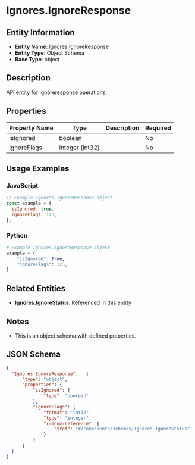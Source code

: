 # Ignores.IgnoreResponse

## Entity Information
- **Entity Name**: Ignores.IgnoreResponse
- **Entity Type**: Object Schema
- **Base Type**: object

## Description
API entity for ignoreresponse operations.

## Properties

| Property Name | Type | Description | Required |
|---------------|------|-------------|----------|
| isIgnored | boolean |  | No |
| ignoreFlags | integer (int32) |  | No |

## Usage Examples

### JavaScript
```javascript
// Example Ignores.IgnoreResponse object
const example = {
  isIgnored: true,
  ignoreFlags: 123,
};
```

### Python
```python
# Example Ignores.IgnoreResponse object
example = {
    "isIgnored": True,
    "ignoreFlags": 123,
}
```

## Related Entities
- **Ignores.IgnoreStatus**: Referenced in this entity

## Notes
- This is an object schema with defined properties.

## JSON Schema
```json
{
  "Ignores.IgnoreResponse":   {
      "type": "object",
      "properties": {
          "isIgnored": {
              "type": "boolean"
          },
          "ignoreFlags": {
              "format": "int32",
              "type": "integer",
              "x-enum-reference": {
                  "$ref": "#/components/schemas/Ignores.IgnoreStatus"
              }
          }
      }
  }
}
```

